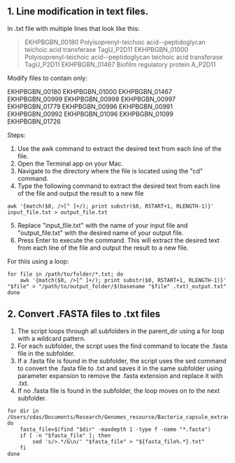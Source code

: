 ## 1. Line modification in text files.
In .txt file with multiple lines that look like this: 

>EKHPBGBN_00180 Polyisoprenyl-teichoic acid--peptidoglycan teichoic acid transferase TagU_P2D11
>EKHPBGBN_01000 Polyisoprenyl-teichoic acid--peptidoglycan teichoic acid transferase TagU_P2D11
>EKHPBGBN_01467 Biofilm regulatory protein A_P2D11

Modify files to contain only:

EKHPBGBN_00180
EKHPBGBN_01000
EKHPBGBN_01467
EKHPBGBN_00999
EKHPBGBN_00998
EKHPBGBN_00997
EKHPBGBN_01779
EKHPBGBN_00996
EKHPBGBN_00991
EKHPBGBN_00992
EKHPBGBN_01096
EKHPBGBN_01099
EKHPBGBN_01726

Steps:
1. Use the awk command to extract the desired text from each line of the file.
2. Open the Terminal app on your Mac.
3. Navigate to the directory where the file is located using the "cd" command. 
4. Type the following command to extract the desired text from each line of the file and output the result to a new file

```
awk '{match($0, />[^ ]+/); print substr($0, RSTART+1, RLENGTH-1)}' input_file.txt > output_file.txt
```
5. Replace "input_file.txt" with the name of your input file and "output_file.txt" with the desired name of your output file.
6. Press Enter to execute the command. This will extract the desired text from each line of the file and output the result to a new file.

For thiis using a loop:
```
for file in /path/to/folder/*.txt; do
    awk '{match($0, />[^ ]+/); print substr($0, RSTART+1, RLENGTH-1)}' "$file" > "/path/to/output_folder/$(basename "$file" .txt)_output.txt"
done
```
## 2. Convert .FASTA files to .txt files

1. The script loops through all subfolders in the parent_dir using a for loop with a wildcard pattern.
2. For each subfolder, the script uses the find command to locate the .fasta file in the subfolder.
3. If a .fasta file is found in the subfolder, the script uses the sed command to convert the .fasta file to .txt and saves it in the same subfolder using parameter expansion to remove the .fasta extension and replace it with .txt.
4. If no .fasta file is found in the subfolder, the loop moves on to the next subfolder.

```
for dir in /Users/sdas/Documents/Research/Genomes_resource/Bacteria_capsule_extracted/*/; do
    fasta_file=$(find "$dir" -maxdepth 1 -type f -name "*.fasta")
    if [ -n "$fasta_file" ]; then
        sed 's/>.*/&\n/' "$fasta_file" > "${fasta_file%.*}.txt"
    fi
done
